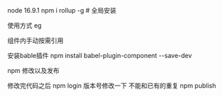 
node 16.9.1
npm i rollup -g        # 全局安装


使用方式 eg


<script>
// main.js 全量使用
import xhl_lib from 'xhl_lib';


app.use(xhl_lib);
</script>


组件内手动按需引用
<template>
  <div class="about-content">
    <hello></hello>
  </div>
</template>

<script>
import hello from  'xhl_libv2/xhl-ui/components/test/index.js';
export default {
  components:{hello},
};
</script>




<!--如果不使用手动按需引入   需要 借助bable按需引入 -->

安装bable插件  npm install babel-plugin-component --save-dev

<!-- bable.config.js -->
<script>
module.exports = {
  "plugins": [
    [
      "component",
      {
        "libraryName": "xhl_libv2",
        "style": false,   // or 'css'
        "libDir": 'xhl-ui/components'
      },
      'xhl_libv2'
    ]
  ]
}

// 使用

  import {test} from 'xhl_lib'
</script>

npm  修改以及发布

修改完代码之后 npm login 
版本号修改一下 不能和已有的重复
npm publish